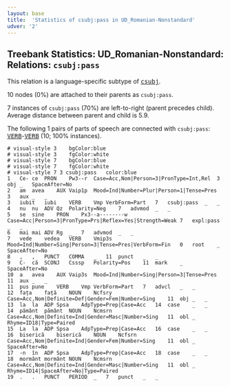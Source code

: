 ```yaml
---
layout: base
title:  'Statistics of csubj:pass in UD_Romanian-Nonstandard'
udver: '2'
---
```


## Treebank Statistics: UD_Romanian-Nonstandard: Relations: `csubj:pass`

This relation is a language-specific subtype of <tt><a href="ro_nonstandard-dep-csubj.html">csubj</a></tt>.

10 nodes (0%) are attached to their parents as `csubj:pass`.

7 instances of `csubj:pass` (70%) are left-to-right (parent precedes child).
Average distance between parent and child is 5.9.

The following 1 pairs of parts of speech are connected with `csubj:pass`: <tt><a href="ro_nonstandard-pos-VERB.html">VERB</a></tt>-<tt><a href="ro_nonstandard-pos-VERB.html">VERB</a></tt> (10; 100% instances).


~~~ conllu
# visual-style 3	bgColor:blue
# visual-style 3	fgColor:white
# visual-style 7	bgColor:blue
# visual-style 7	fgColor:white
# visual-style 7 3 csubj:pass	color:blue
1	Ce-	ce	PRON	Pw3--r	Case=Acc,Nom|Person=3|PronType=Int,Rel	3	obj	_	SpaceAfter=No
2	am	avea	AUX	Vaip1p	Mood=Ind|Number=Plur|Person=1|Tense=Pres	3	aux	_	_
3	iubit	iubi	VERB	Vmp	VerbForm=Part	7	csubj:pass	_	_
4	nu	nu	ADV	Qz	Polarity=Neg	7	advmod	_	_
5	se	sine	PRON	Px3--a--------w	Case=Acc|Person=3|PronType=Prs|Reflex=Yes|Strength=Weak	7	expl:pass	_	_
6	mai	mai	ADV	Rg	_	7	advmod	_	_
7	vede	vedea	VERB	Vmip3s	Mood=Ind|Number=Sing|Person=3|Tense=Pres|VerbForm=Fin	0	root	_	SpaceAfter=No
8	,	,	PUNCT	COMMA	_	11	punct	_	_
9	C-	că	SCONJ	Csssp	Polarity=Pos	11	mark	_	SpaceAfter=No
10	a	avea	AUX	Vaip3s	Mood=Ind|Number=Sing|Person=3|Tense=Pres	11	aux	_	_
11	pus	pune	VERB	Vmp	VerbForm=Part	7	advcl	_	_
12	fața	față	NOUN	Ncfsry	Case=Acc,Nom|Definite=Def|Gender=Fem|Number=Sing	11	obj	_	_
13	la	la	ADP	Spsa	AdpType=Prep|Case=Acc	14	case	_	_
14	pământ	pământ	NOUN	Ncmsrn	Case=Acc,Nom|Definite=Ind|Gender=Masc|Number=Sing	11	obl	_	Rhyme=ID18|Type=Paired
15	La	la	ADP	Spsa	AdpType=Prep|Case=Acc	16	case	_	_
16	biserică	biserică	NOUN	Ncfsrn	Case=Acc,Nom|Definite=Ind|Gender=Fem|Number=Sing	11	obl	_	SpaceAfter=No
17	-n	în	ADP	Spsa	AdpType=Prep|Case=Acc	18	case	_	_
18	mormânt	mormânt	NOUN	Ncmsrn	Case=Acc,Nom|Definite=Ind|Gender=Masc|Number=Sing	11	obl	_	Rhyme=ID14|SpaceAfter=No|Type=Paired
19	.	.	PUNCT	PERIOD	_	7	punct	_	_

~~~


